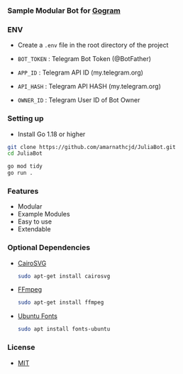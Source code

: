 ### Sample Modular Bot for [Gogram](https://github.com/amarnathcjd/gogram.git)

### ENV

- Create a `.env` file in the root directory of the project

- `BOT_TOKEN` : Telegram Bot Token (@BotFather)
- `APP_ID` : Telegram API ID (my.telegram.org)
- `API_HASH` : Telegram API HASH (my.telegram.org)
- `OWNER_ID` : Telegram User ID of Bot Owner

### Setting up

- Install Go 1.18 or higher

```bash
git clone https://github.com/amarnathcjd/JuliaBot.git
cd JuliaBot

go mod tidy
go run .
```

### Features

- Modular
- Example Modules
- Easy to use
- Extendable

### Optional Dependencies

- [CairoSVG](https://cairosvg.org/)
    ```bash
    sudo apt-get install cairosvg
    ```

- [FFmpeg](https://ffmpeg.org/)
    ```bash
    sudo apt-get install ffmpeg
    ```

- [Ubuntu Fonts](https://design.ubuntu.com/font/)
    ```bash
    sudo apt install fonts-ubuntu
    ```

### License

- [MIT](LICENSE)
